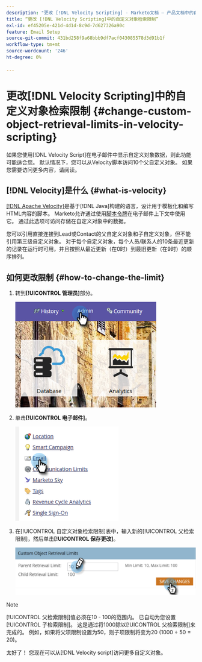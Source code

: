 ```yaml
---
description: "更改 [!DNL Velocity Scripting] - Marketo文档 — 产品文档中的自定义对象检索限制"
title: “更改 [!DNL Velocity Scripting]中的自定义对象检索限制”
exl-id: ef45205e-421d-4d1d-8c9d-7d627326a90c
feature: Email Setup
source-git-commit: 431bd258f9a68bbb9df7acf043085578d3d91b1f
workflow-type: tm+mt
source-wordcount: '246'
ht-degree: 0%

---
```


# 更改[!DNL Velocity Scripting]中的自定义对象检索限制 {#change-custom-object-retrieval-limits-in-velocity-scripting}

如果您使用[!DNL Velocity Script]在电子邮件中显示自定义对象数据，则此功能可能适合您。 默认情况下，您可以从Velocity脚本访问10个父自定义对象。 如果您需要访问更多内容，请阅读。

## [!DNL Velocity]是什么 {#what-is-velocity}

[[!DNL Apache Velocity]](https://velocity.apache.org/)是基于[!DNL Java]构建的语言，设计用于模板化和编写HTML内容的脚本。 Marketo允许通过使用[脚本令牌](/help/marketo/product-docs/email-marketing/general/using-tokens/create-an-email-script-token.md)在电子邮件上下文中使用它。 通过此选项可访问存储在自定义对象中的数据。

您可以引用直接连接到Lead或Contact的父自定义对象和子自定义对象，但不能引用第三级自定义对象。 对于每个自定义对象，每个人员/联系人的10条最近更新的记录在运行时可用，并且按照从最近更新（在0时）到最旧更新（在9时）的顺序排列。

## 如何更改限制 {#how-to-change-the-limit}

1. 转到&#x200B;**[!UICONTROL 管理员]**&#x200B;部分。

   ![](assets/change-custom-object-retrieval-limits-in-velocity-scripting-1.png)

1. 单击&#x200B;**[!UICONTROL 电子邮件]**。

   ![](assets/change-custom-object-retrieval-limits-in-velocity-scripting-2.png)

1. 在[!UICONTROL 自定义对象检索限制]表中，输入新的[!UICONTROL 父检索限制]，然后单击&#x200B;**[!UICONTROL 保存更改]**。

   ![](assets/change-custom-object-retrieval-limits-in-velocity-scripting-3.png)

>[!NOTE]
>
>[!UICONTROL 父检索限制]值必须在10 - 100的范围内。 已自动为您设置[!UICONTROL 子检索限制]。 这是通过将1000除以[!UICONTROL 父检索限制]来完成的。 例如，如果将父项限制设置为50，则子项限制将变为20 (1000 ÷ 50 = 20)。

太好了！ 您现在可以从[!DNL Velocity script]访问更多自定义对象。
